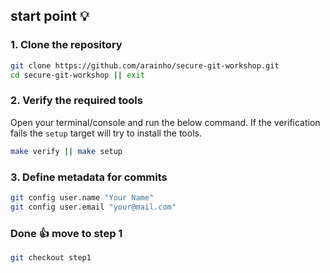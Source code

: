 ## start point 💡

### 1. Clone the repository
```bash
git clone https://github.com/arainho/secure-git-workshop.git
cd secure-git-workshop || exit
```

### 2. Verify the required tools
Open your terminal/console and run the below command.
If the verification fails the `setup` target will try to install the tools.
```bash
make verify || make setup
```


### 3. Define metadata for commits
```bash
git config user.name "Your Name"
git config user.email "your@mail.com"
```

### Done 👍 move to step 1
```bash
git checkout step1
```
